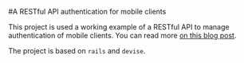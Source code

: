 #A RESTful API authentication for mobile clients

This project is used a working example of a RESTful API to manage authentication of mobile clients. You can read more [on this blog post](http://cocoahunter.com/blog/2013/02/13/restful-api-authentication/).

The project is based on `rails` and `devise`.
